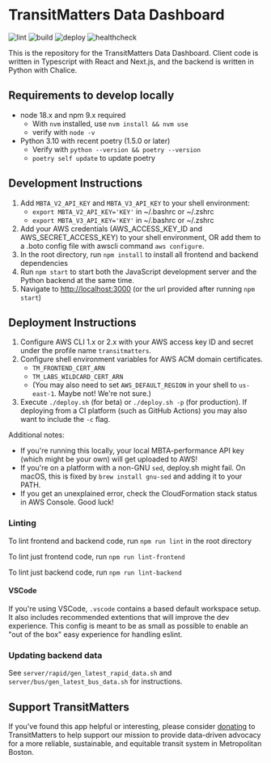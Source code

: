 # TransitMatters Data Dashboard

![lint](https://github.com/transitmatters/t-performance-dash/workflows/lint/badge.svg?branch=main)
![build](https://github.com/transitmatters/t-performance-dash/workflows/build/badge.svg?branch=main)
![deploy](https://github.com/transitmatters/t-performance-dash/workflows/deploy/badge.svg?branch=main)
![healthcheck](https://github.com/transitmatters/t-performance-dash/workflows/healthcheck/badge.svg)

This is the repository for the TransitMatters Data Dashboard. Client code is written in Typescript with React and Next.js, and the backend is written in Python with Chalice.

## Requirements to develop locally

- node 18.x and npm 9.x required
  - With `nvm` installed, use `nvm install && nvm use`
  - verify with `node -v`
- Python 3.10 with recent poetry (1.5.0 or later)
  - Verify with `python --version && poetry --version`
  - `poetry self update` to update poetry

## Development Instructions

1. Add `MBTA_V2_API_KEY` and `MBTA_V3_API_KEY` to your shell environment:
   - `export MBTA_V2_API_KEY='KEY'` in ~/.bashrc or ~/.zshrc
   - `export MBTA_V3_API_KEY='KEY'` in ~/.bashrc or ~/.zshrc
2. Add your AWS credentials (AWS_ACCESS_KEY_ID and AWS_SECRET_ACCESS_KEY) to your shell environment, OR add them to a .boto config file with awscli command `aws configure`.
3. In the root directory, run `npm install` to install all frontend and backend dependencies
4. Run `npm start` to start both the JavaScript development server and the Python backend at the same time.
5. Navigate to [http://localhost:3000](http://localhost:3000) (or the url provided after running `npm start`)

## Deployment Instructions

1. Configure AWS CLI 1.x or 2.x with your AWS access key ID and secret under the profile name `transitmatters`.
2. Configure shell environment variables for AWS ACM domain certificates.
   - `TM_FRONTEND_CERT_ARN`
   - `TM_LABS_WILDCARD_CERT_ARN`
   - (You may also need to set `AWS_DEFAULT_REGION` in your shell to `us-east-1`. Maybe not! We're not sure.)
3. Execute `./deploy.sh` (for beta) or `./deploy.sh -p` (for production). If deploying from a CI platform (such as GitHub Actions) you may also want to include the `-c` flag.

Additional notes:

- If you're running this locally, your local MBTA-performance API key (which might be your own) will get uploaded to AWS!
- If you're on a platform with a non-GNU `sed`, deploy.sh might fail. On macOS, this is fixed by `brew install gnu-sed` and adding it to your PATH.
- If you get an unexplained error, check the CloudFormation stack status in AWS Console. Good luck!

### Linting

To lint frontend and backend code, run `npm run lint` in the root directory

To lint just frontend code, run `npm run lint-frontend`

To lint just backend code, run `npm run lint-backend`

#### VSCode

If you're using VSCode, `.vscode` contains a based default workspace setup. It also includes recommended extentions that will improve the dev experience. This config is meant to be as small as possible to enable an "out of the box" easy experience for handling eslint.

### Updating backend data

See `server/rapid/gen_latest_rapid_data.sh` and `server/bus/gen_latest_bus_data.sh` for instructions.

## Support TransitMatters

If you've found this app helpful or interesting, please consider [donating](https://transitmatters.org/donate) to TransitMatters to help support our mission to provide data-driven advocacy for a more reliable, sustainable, and equitable transit system in Metropolitan Boston.
